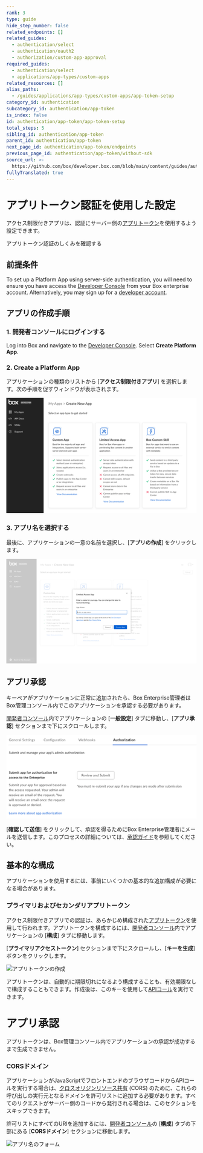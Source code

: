 ```yaml
---
rank: 3
type: guide
hide_step_number: false
related_endpoints: []
related_guides:
  - authentication/select
  - authentication/oauth2
  - authorization/custom-app-approval
required_guides:
  - authentication/select
  - applications/app-types/custom-apps
related_resources: []
alias_paths:
  - /guides/applications/app-types/custom-apps/app-token-setup
category_id: authentication
subcategory_id: authentication/app-token
is_index: false
id: authentication/app-token/app-token-setup
total_steps: 5
sibling_id: authentication/app-token
parent_id: authentication/app-token
next_page_id: authentication/app-token/endpoints
previous_page_id: authentication/app-token/without-sdk
source_url: >-
  https://github.com/box/developer.box.com/blob/main/content/guides/authentication/app-token/app-token-setup.md
fullyTranslated: true
---
```

# アプリトークン認証を使用した設定

アクセス制限付きアプリは、認証にサーバー側の[アプリトークン][app-token]を使用するよう設定できます。

<CTA to="g://authentication/app-token">

アプリトークン認証のしくみを確認する

</CTA>

## 前提条件

To set up a Platform App using server-side authentication, you will need to ensure you have access the [Developer Console][devconsole] from your Box enterprise account. Alternatively, you may sign up for a [developer account][devaccount].

## アプリの作成手順

### 1. 開発者コンソールにログインする

Log into Box and navigate to the [Developer Console][devconsole]. Select **Create Platform App**.

### 2. Create a Platform App

アプリケーションの種類のリストから \[**アクセス制限付きアプリ**] を選択します。次の手順を促すウィンドウが表示されます。

<ImageFrame border>

![アプリケーションの選択画面](../images/select-app-type.png)

</ImageFrame>

### 3. アプリ名を選択する

最後に、アプリケーションの一意の名前を選択し、\[**アプリの作成**] をクリックします。

<ImageFrame border width="600" center>

![アプリ名のフォーム](../images/limited-access-naming.png)

</ImageFrame>

## アプリ承認

キーペアがアプリケーションに正常に追加されたら、Box Enterprise管理者はBox管理コンソール内でこのアプリケーションを承認する必要があります。

[開発者コンソール][devconsole]内でアプリケーションの \[**一般設定**] タブに移動し、\[**アプリ承認**] セクションまで下にスクロールします。

<ImageFrame border width="400" center>

![キーの追加と管理](../images/app-authorization.png)

</ImageFrame>

\[**確認して送信**] をクリックして、承認を得るためにBox Enterprise管理者にメールを送信します。このプロセスの詳細については、[承認ガイド][auth]を参照してください。

## 基本的な構成

アプリケーションを使用するには、事前にいくつかの基本的な追加構成が必要になる場合があります。

### プライマリおよびセカンダリアプリトークン

アクセス制限付きアプリでの認証は、あらかじめ構成された[アプリトークン][app-token]を使用して行われます。アプリトークンを構成するには、[開発者コンソール][devconsole]内でアプリケーションの \[**構成**] タブに移動します。

\[**プライマリアクセストークン**] セクションまで下にスクロールし、\[**キーを生成**] ボタンをクリックします。

<ImageFrame border width="600" center>

![アプリトークンの作成](../images/app-generate-key.png)

</ImageFrame>

アプリトークンは、自動的に期限切れになるよう構成することも、有効期限なしで構成することもできます。作成後は、このキーを使用して[APIコール][api-calls]を実行できます。

<Message warning>

# アプリ承認

アプリトークンは、Box管理コンソール内でアプリケーションの承認が成功するまで生成できません。

</Message>

### CORSドメイン

アプリケーションがJavaScriptでフロントエンドのブラウザコードからAPIコールを実行する場合は、[クロスオリジンリソース共有][cors] (CORS) のために、これらの呼び出しの実行元となるドメインを許可リストに追加する必要があります。すべてのリクエストがサーバー側のコードから発行される場合は、このセクションをスキップできます。

許可リストにすべてのURIを追加するには、[開発者コンソール][devconsole]の \[**構成**] タブの下部にある \[**CORSドメイン**] セクションに移動します。

<ImageFrame border>

![アプリ名のフォーム](../images/app-cors.png)

</ImageFrame>

[devconsole]: https://app.box.com/developers/console

[devaccount]: https://account.box.com/signup/n/developer

[devtoken]: g://authentication/tokens/developer-tokens

[scopes]: g://api-calls/permissions-and-errors/scopes

[cors]: https://en.wikipedia.org/wiki/Cross-origin_resource_sharing

[app-token]: g://authentication/app-token

[api-calls]: g://api-calls

[auth]: g://authorization
